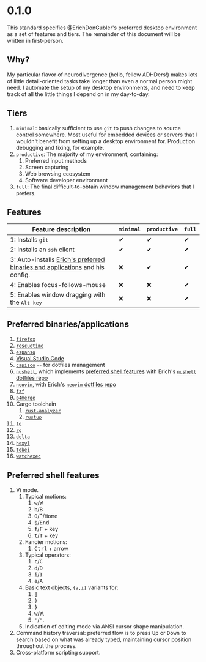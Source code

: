 # 0.1.0

This standard specifies @ErichDonGubler's preferred desktop environment as a set of
features and tiers. The remainder of this document will be written in first-person.

## Why?

My particular flavor of neurodivergence (hello, fellow ADHDers!) makes lots of little
detail-oriented tasks take longer than even a normal person might need. I automate
the setup of my desktop environments, and need to keep track of all the little things
I depend on in my day-to-day.

## Tiers

1. `minimal`: basically sufficient to use `git` to push changes to source control
	somewhere. Most useful for embedded devices or servers that I wouldn't benefit
	from setting up a desktop environment for. Production debugging and fixing,
	for example.
1. `productive`: The majority of my environment, containing:
	1. Preferred input methods
	1. Screen capturing
	1. Web browsing ecosystem
	1. Software developer environment
1. `full`: The final difficult-to-obtain window management behaviors that I prefers.
	
## Features

| Feature description                                                                            | `minimal` | `productive` | `full` |
| ---------------------------------------------------------------------------------------------- | --------- | ------------ | ------ |
| 1: Installs `git`                                                                              | ✔         | ✔            | ✔      |
| 2: Installs an `ssh` client                                                                    | ✔         | ✔            | ✔      |
| 3: Auto-installs [Erich's preferred binaries and applications][preferred-bins] and his config. | ❌        | ✔            | ✔      |
| 4: Enables focus-follows-mouse                                                                 | ❌        | ❌           | ✔      |
| 5: Enables window dragging with the <kbd>Alt</kdb> key                                         | ❌        | ❌           | ✔      |

[preferred-bins]: #preferred-binaries-applications

## Preferred binaries/applications

1. [`firefox`](https://firefox.com)
1. [`rescuetime`](https://rescuetime.com)
1. [`espanso`](https://espanso.org)
1. [Visual Studio Code](https://code.visualstudio.com/)
1. [`capisco`](https://github.com/erichdongubler/capisco) -- for dotfiles
	management
1. [`nushell`](https://github.com/nushell/nushell), which implements
	[preferred shell features] with Erich's [`nushell` dotfiles
	repo](https://github.com/erichdongubler-dotfiles/nushell)
1. [`neovim`](https://github.com/neovim/neovim), with Erich's [`neovim`
	dotfiles repo](https://github.com/erichdongubler-dotfiles/neovim)
1. [`fzf`](https://github.com/junegunn/fzf)
1. [`p4merge`](https://www.perforce.com/products/helix-core-apps/merge-diff-tool-p4merge)
1. Cargo toolchain
	1. [`rust-analyzer`](https://rust-analyzer.github.io)
	1. [`rustup`](https://rustup.rs)
1. [`fd`](https://github.com/sharkdp/fd)
1. [`rg`](https://github.com/burntsushi/ripgrep)
1. [`delta`](https://github.com/dandavison/delta)
1. [`hexyl`](https://github.com/sharkdp/hexyl)
1. [`tokei`](https://github.com/XAMPPRocky/tokei)
1. [`watchexec`](https://github.com/watchexec/watchexec)

[preferred shell features]: #preferred-shell-features

## Preferred shell features

1. Vi mode.
	1. Typical motions:
		1. <kbd>w</kbd>/<kbd>W</kbd>
		1. <kbd>b</kbd>/<kbd>B</kbd>
		1. <kbd>0</kbd>/<kbd>^</kbd>/<kbd>Home</kbd>
		1. <kbd>$</kbd>/<kbd>End</kbd>
		1. <kbd>f</kbd>/<kbd>F</kbd> + key
		1. <kbd>t</kbd>/<kbd>T</kbd> + key
	1. Fancier motions:
		1. <kbd>Ctrl</kbd> + arrow
	1. Typical operators:
		1. <kbd>c</kbd>/<kbd>C</kbd>
		1. <kbd>d</kbd>/<kbd>D</kbd>
		1. <kbd>i</kbd>/<kbd>I</kbd>
		1. <kbd>a</kbd>/<kbd>A</kbd>
	1. Basic text objects, `{a,i}` variants for:
		1. <kbd>]</kbd>
		1. <kbd>)</kbd>
		1. <kbd>}</kbd>
		1. <kbd>w</kbd>/<kbd>W</kbd>.
		1. <kbd>'</kbd>/<kbd>"</kbd>.
	1. Indication of editing mode via ANSI cursor shape manipulation.
1. Command history traversal: preferred flow is to press <kbd>Up</kbd> or
	<kbd>Down</kbd> to search based on what was already typed, maintaining
	cursor position throughout the process.
1. Cross-platform scripting support.
